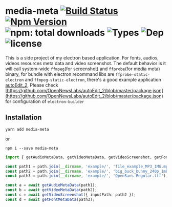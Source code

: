 # media-meta [![Build Status](https://travis-ci.org/bung87/media-meta.svg?branch=main)](https://travis-ci.org/bung87/media-meta/) [![Npm Version](https://badgen.net/npm/v/media-meta)](https://www.npmjs.com/package/media-meta) ![npm: total downloads](https://badgen.net/npm/dt/media-meta) ![Types](https://badgen.net/npm/types/media-meta) ![Dep](https://badgen.net/david/dep/bung87/media-meta) ![license](https://badgen.net/npm/license/media-meta)  

This is a side project of my electron based application. For fonts, audios, videos resources meta data and video screenshot. The default behavior is it will call system-wide `ffmpeg`(for screenshot) and `ffprobe`(for media meta) binary, for bundle with electron recommand libs are `ffprobe-static-electron` and `ffmpeg-static-electron`, there's a good example application [autoEdit_2](https://github.com/OpenNewsLabs/autoEdit_2), Please check [https://github.com/OpenNewsLabs/autoEdit_2/blob/master/package.json](https://github.com/OpenNewsLabs/autoEdit_2/blob/master/package.json) for configuration of `electron-builder`

## Installation

`yarn add media-meta`  

or  

`npm i --save media-meta`  


```ts
import { getAudioMetaData, getVideoMetaData, getVideoScreenshot, getFontMetaData } from '../src';

const path1 = path.join(__dirname, 'example/', 'file_example_MP3_1MG.mp3');
const path2 = path.join(__dirname, 'example/', 'big_buck_bunny_240p_1mb.mp4');
const path3 = path.join(__dirname, 'example/', 'OpenSans-Regular.ttf');

const a = await getAudioMetaData(path1);
const b = await getVideoMetaData(path2);
const c = await getVideoScreenshot({ inputPath: path2 });
const d = await getFontMetaData(path3);

```
